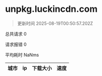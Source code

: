 
  # unpkg.luckincdn.com

  > 更新时间 2025-08-19T00:50:57.202Z
  
  总共请求 0

  请求报错 0

  平均耗时 NaNms

|城市|ip|下载大小|速度|
|-----|----------|---|---|

  